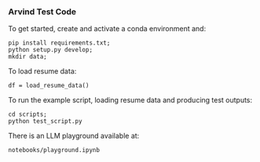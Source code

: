 ### Arvind Test Code

To get started, create and activate a conda environment and:

    pip install requirements.txt;
    python setup.py develop;
    mkdir data;

To load resume data:

    df = load_resume_data()

To run the example script, loading resume data and producing test outputs:

    cd scripts;
    python test_script.py

There is an LLM playground available at:

    notebooks/playground.ipynb
